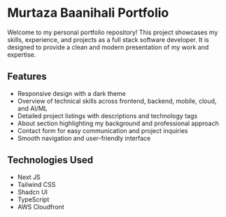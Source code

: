# Murtaza Baanihali Portfolio

Welcome to my personal portfolio repository! This project showcases my skills, experience, and projects as a full stack software developer. It is designed to provide a clean and modern presentation of my work and expertise.

## Features

- Responsive design with a dark theme
- Overview of technical skills across frontend, backend, mobile, cloud, and AI/ML
- Detailed project listings with descriptions and technology tags
- About section highlighting my background and professional approach
- Contact form for easy communication and project inquiries
- Smooth navigation and user-friendly interface

## Technologies Used

- Next JS
- Tailwind CSS
- Shadcn UI
- TypeScript
- AWS Cloudfront